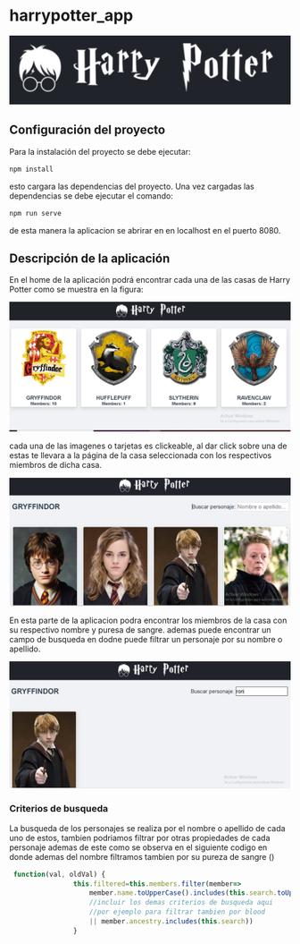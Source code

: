# harrypotter_app
![Home](./src/assets/images/title.jpg)


## Configuración del proyecto

Para la instalación del proyecto se debe ejecutar:

```javascript
npm install
```

esto cargara las dependencias del proyecto. Una vez cargadas las dependencias se debe ejecutar el comando:

```javascript
npm run serve
```

de esta manera la aplicacion se abrirar en en localhost en el puerto 8080.

## Descripción de la aplicación

En el home de la aplicación podrá encontrar cada una de las casas de Harry Potter como se muestra en la figura:

![Home](./src/assets/images/home.jpg)

cada una de las imagenes o tarjetas es clickeable, al dar click sobre una de estas te llevara a la página de la casa seleccionada con los respectivos miembros de dicha casa.

![Home](./src/assets/images/house.jpg)

En esta parte de la aplicacion podra encontrar los miembros de la casa con su respectivo nombre y puresa de sangre. ademas puede encontrar un campo de busqueda en dodne puede filtrar un personaje por su nombre o apellido.

![Home](./src/assets/images/search.jpg)

### Criterios de busqueda

La busqueda de los personajes se realiza por el nombre o apellido de cada uno de estos, tambien podriamos filtrar por otras propiedades de cada personaje ademas de este como se observa en el siguiente codigo en donde ademas del nombre filtramos tambien por su pureza de sangre ()

```javascript
 function(val, oldVal) {
                this.filtered=this.members.filter(member=>
                    member.name.toUpperCase().includes(this.search.toUpperCase())
                    //incluir los demas criterios de busqueda aqui
                    //por ejemplo para filtrar tambien por blood
                    || member.ancestry.includes(this.search))
                }


```
